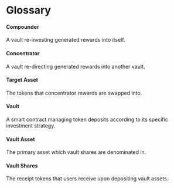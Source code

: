 # Glossary

#### Compounder

A vault re-investing generated rewards into itself.

#### Concentrator

A vault re-directing generated rewards into another vault.

#### Target Asset

The tokens that concentrator rewards are swapped into.

#### Vault

A smart contract managing token deposits according to its specific investment strategy.

#### Vault Asset

The primary asset which vault shares are denominated in.

#### Vault Shares

The receipt tokens that users receive upon depositing vault assets.
